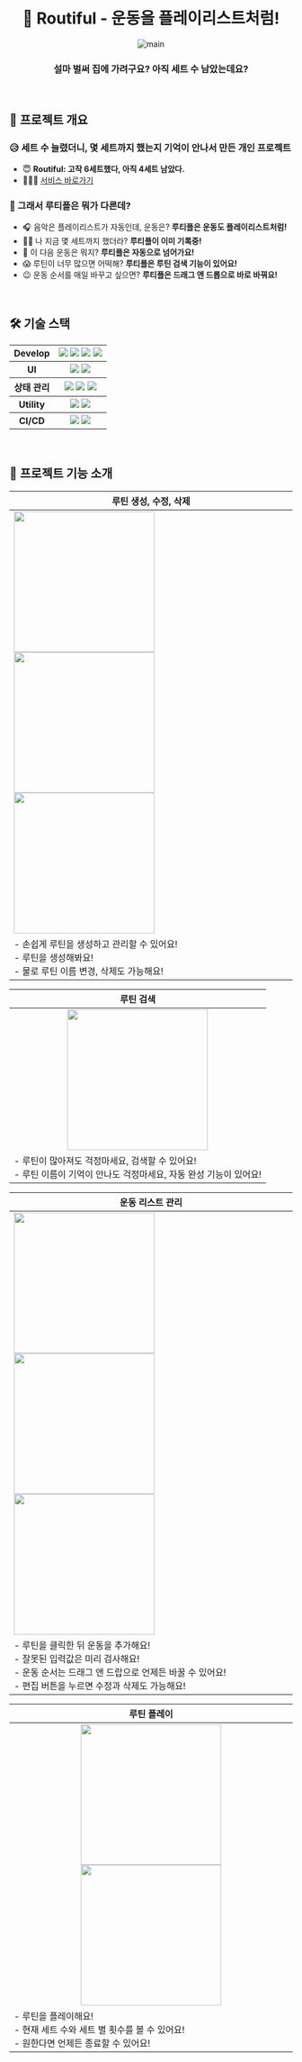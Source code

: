 <div align=center>

# 💪 Routiful - 운동을 플레이리스트처럼!
![main](https://github.com/user-attachments/assets/8a1d5db5-38be-4fa7-bf36-f84dc01c47e1)
### 설마 벌써 집에 가려구요? 아직 세트 수 남았는데요?


</div>

<br>

<div align=left>

## 🔎 프로젝트 개요
### 😥 세트 수 늘렸더니, 몇 세트까지 했는지 기억이 안나서 만든 개인 프로젝트
- 😇 **Routiful: 고작 6세트했다, 아직 4세트 남았다.**
- 🧑🏻‍💻 [서비스 바로가기](https://routiful.vercel.app/)

### 🤨 그래서 루티플은 뭐가 다른데?
- 🎧 음악은 플레이리스트가 자동인데, 운동은? **루티플은 운동도 플레이리스트처럼!**
- 😵‍💫 나 지금 몇 세트까지 했더라? **루티플이 이미 기록중!**
- 🧐 이 다음 운동은 뭐지? **루티플은 자동으로 넘어가요!**
- 😱 루틴이 너무 많으면 어떡해? **루티플은 루틴 검색 기능이 있어요!**
- 😉 운동 순서를 매일 바꾸고 싶으면? **루티플은 드래그 앤 드롭으로 바로 바꿔요!**

<br>


## 🛠️ 기술 스택
<table >
  <tr>
    <th>Develop</th>
    <th>
      <img src="https://img.shields.io/badge/REACT-61DAFB?style=flat-square&logo=React&logoColor=white"/> 
      <img src="https://img.shields.io/badge/NEXT-000000?style=flat-square&logo=nextdotjs&logoColor=white"/>
      <img src="https://img.shields.io/badge/TypeScript-3178C6?style=flat-square&logo=TypeScript&logoColor=white"/>
      <img src="https://img.shields.io/badge/PWA-5A0FC8?style=flat-square&logo=PWA&logoColor=white"/>
    </th>
  </tr>
  <tr>
    <th>UI</th>
    <th>
    <img src="https://img.shields.io/badge/SASS-CC6699?style=flat-square&logo=sass&logoColor=white"/> 
    <img src="https://img.shields.io/badge/Framer-0055FF?style=flat-square&logo=framer&logoColor=white"/> 
    </th>
  </tr>
  <tr>
    <th>상태 관리</th>
    <th>
    <img src="https://img.shields.io/badge/Axios-5A29E4?style=flat-square&logo=axios&logoColor=white"/>
    <img src="https://img.shields.io/badge/TanstackQuery-FF4154?style=flat-square&logo=reactquery&logoColor=white"/>
    <img src="https://img.shields.io/badge/Zustand-3f2336?style=flat-square&logo=zustand&logoColor=white"/>
    </th>
  </tr>
  <tr>
    <th>Utility</th>
    <th>
    <img src="https://img.shields.io/badge/ReactHookForm-EC5990?style=flat-square&logo=reacthookform&logoColor=white"/> 
    <img src="https://img.shields.io/badge/classNames-5FA04E?style=flat-square&logo=nodedotjs&logoColor=white"/> 
    </th>
  </tr>
  <tr>
    <th>CI/CD</th>
    <th>
    <img src="https://img.shields.io/badge/GitHubAction-2088FF?style=flat-square&logo=githubactions&logoColor=white"/>
    <img src="https://img.shields.io/badge/Vercel-000000?style=flat-square&logo=vercel&logoColor=white"/>
    </th>
  </tr>
</table>

</div>

<br>
  
## 📝 프로젝트 기능 소개

<div align='center'>

| 루틴 생성, 수정, 삭제 |
| --- |
| <img src="https://github.com/user-attachments/assets/9c27f187-6ef4-49c5-9763-cd3f3990438c" width='250'/>  <img src="https://github.com/user-attachments/assets/5e2b40d0-29fe-4f43-a915-dfad14ecd058" width='250'/> <img src="https://github.com/user-attachments/assets/1fa71a15-0657-45c5-ae39-41a0778b54b1" width='250'/> |
| - 손쉽게 루틴을 생성하고 관리할 수 있어요! <br> - 루틴을 생성해봐요! <br> - 물로 루틴 이름 변경, 삭제도 가능해요! |

| 루틴 검색 |
| --- |
| <div align='center'> <img src="https://github.com/user-attachments/assets/c8fe5da8-4f32-4821-97f7-4318862bb91d" width='250'/> </div> |
| - 루틴이 많아져도 걱정마세요, 검색할 수 있어요! <br> - 루틴 이름이 기억이 안나도 걱정마세요, 자동 완성 기능이 있어요! |

| 운동 리스트 관리 |
| --- |
| <img src="https://github.com/user-attachments/assets/010ef5f9-66d8-4624-aead-888b08c5a905" width='250'/> <img src="https://github.com/user-attachments/assets/a3059325-422c-490c-adaa-a5abaef92fb3" width='250'/> <img src="https://github.com/user-attachments/assets/d12d6dac-17ff-44e7-8b2b-b79ecd8ff27f" width='250'/>  |
| - 루틴을 클릭한 뒤 운동을 추가해요! <br> - 잘못된 입력값은 미리 검사해요! <br> - 운동 순서는 드래그 앤 드랍으로 언제든 바꿀 수 있어요! <br> - 편집 버튼을 누르면 수정과 삭제도 가능해요! |

| 루틴 플레이 |
| --- |
| <div align='center'><img src="https://github.com/user-attachments/assets/ffe75edf-2507-4293-acd7-40e797247365" width='250'/> <img src="https://github.com/user-attachments/assets/252fa5b6-454a-4c35-bc25-f9eb6d15786f" width='250'/> </div>  |
| - 루틴을 플레이해요! <br> - 현재 세트 수와 세트 별 횟수를 볼 수 있어요! <br> - 원한다면 언제든 종료할 수 있어요! |

</div>
